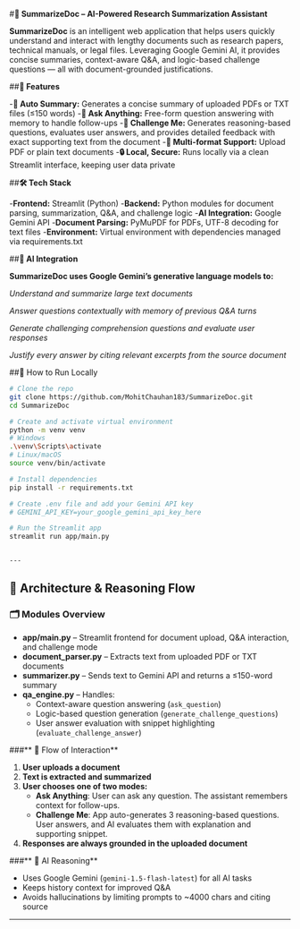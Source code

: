 #**📄 SummarizeDoc – AI-Powered Research Summarization Assistant**

**SummarizeDoc** is an intelligent web application that helps users quickly understand and interact with lengthy documents such as research papers, technical manuals, or legal files. Leveraging Google Gemini AI, it provides concise summaries, context-aware Q&A, and logic-based challenge questions — all with document-grounded justifications.

##**🚀 Features**

-**📑 Auto Summary:** Generates a concise summary of uploaded PDFs or TXT files (≤150 words)
-**💬 Ask Anything:** Free-form question answering with memory to handle follow-ups
-**🧠 Challenge Me:** Generates reasoning-based questions, evaluates user answers, and provides detailed feedback with exact supporting text from the document
-**📂 Multi-format Support:** Upload PDF or plain text documents
-**🔒 Local, Secure:** Runs locally via a clean Streamlit interface, keeping user data private


##**🛠️ Tech Stack**

-**Frontend:** Streamlit (Python)
-**Backend:** Python modules for document parsing, summarization, Q&A, and challenge logic
-**AI Integration:** Google Gemini API
-**Document Parsing:** PyMuPDF for PDFs, UTF-8 decoding for text files
-**Environment:** Virtual environment with dependencies managed via requirements.txt

##**🧠 AI Integration**

**SummarizeDoc uses Google Gemini’s generative language models to:**

*Understand and summarize large text documents*

*Answer questions contextually with memory of previous Q&A turns*

*Generate challenging comprehension questions and evaluate user responses*

*Justify every answer by citing relevant excerpts from the source document*

##🔧 How to Run Locally
```bash
# Clone the repo
git clone https://github.com/MohitChauhan183/SummarizeDoc.git
cd SummarizeDoc

# Create and activate virtual environment
python -m venv venv
# Windows
.\venv\Scripts\activate
# Linux/macOS
source venv/bin/activate

# Install dependencies
pip install -r requirements.txt

# Create .env file and add your Gemini API key
# GEMINI_API_KEY=your_google_gemini_api_key_here

# Run the Streamlit app
streamlit run app/main.py


---
```

## **🧱 Architecture & Reasoning Flow**

### **🗂️ Modules Overview**

- **app/main.py** – Streamlit frontend for document upload, Q&A interaction, and challenge mode
- **document_parser.py** – Extracts text from uploaded PDF or TXT documents
- **summarizer.py** – Sends text to Gemini API and returns a ≤150-word summary
- **qa_engine.py** – Handles:
  - Context-aware question answering (`ask_question`)
  - Logic-based question generation (`generate_challenge_questions`)
  - User answer evaluation with snippet highlighting (`evaluate_challenge_answer`)

###** 🔄 Flow of Interaction**

1. **User uploads a document**  
2. **Text is extracted and summarized**
3. **User chooses one of two modes:**
   - **Ask Anything**: User can ask any question. The assistant remembers context for follow-ups.
   - **Challenge Me**: App auto-generates 3 reasoning-based questions. User answers, and AI evaluates them with explanation and supporting snippet.
4. **Responses are always grounded in the uploaded document**

###** 🧠 AI Reasoning**

- Uses Google Gemini (`gemini-1.5-flash-latest`) for all AI tasks
- Keeps history context for improved Q&A
- Avoids hallucinations by limiting prompts to ~4000 chars and citing source

---
